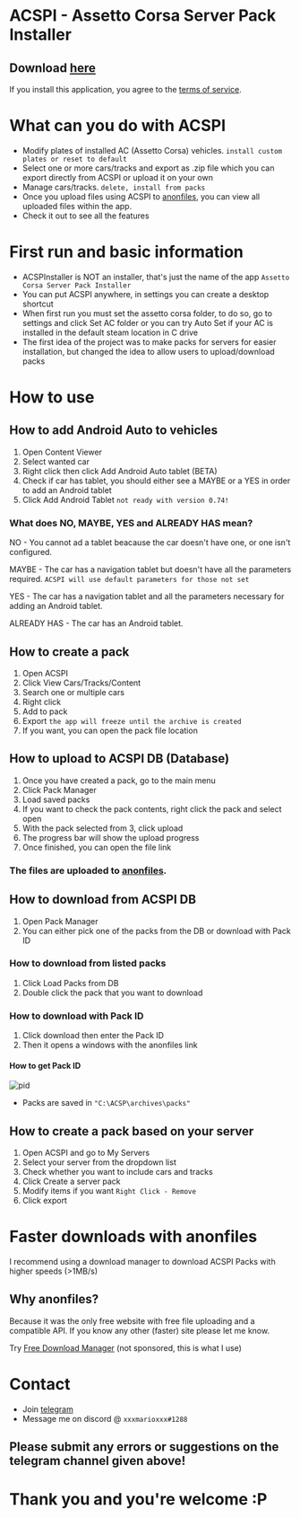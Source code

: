 # ACSPI - Assetto Corsa Server Pack Installer
## Download [here](https://github.com/ionutradu252/acspi/releases)

If you install this application, you agree to the [terms of service](/tos.md).

# What can you do with ACSPI

- Modify plates of installed AC (Assetto Corsa) vehicles. `install custom plates or reset to default`
- Select one or more cars/tracks and export as .zip file which you can export directly from ACSPI or upload it on your own
- Manage cars/tracks. `delete, install from packs`
- Once you upload files using ACSPI to [anonfiles](https://anonfiles.com/), you can view all uploaded files within the app.
- Check it out to see all the features

# First run and basic information
- ACSPInstaller is NOT an installer, that's just the name of the app `Assetto Corsa Server Pack Installer`
- You can put ACSPI anywhere, in settings you can create a desktop shortcut
- When first run you must set the assetto corsa folder, to do so, go to settings and click Set AC folder or you can try Auto Set if your AC is installed in the default steam location in C drive
- The first idea of the project was to make packs for servers for easier installation, but changed the idea to allow users to upload/download packs

# How to use

## How to add Android Auto to vehicles
1. Open Content Viewer
2. Select wanted car
3. Right click then click Add Android Auto tablet (BETA)
4. Check if car has tablet, you should either see a MAYBE or a YES in order to add an Android tablet
5. Click Add Android Tablet `not ready with version 0.74!`
### What does NO, MAYBE, YES and ALREADY HAS mean?
NO - You cannot ad a tablet beacause the car doesn't have one, or one isn't configured.

MAYBE - The car has a navigation tablet but doesn't have all the parameters required. `ACSPI will use default parameters for those not set`

YES - The car has a navigation tablet and all the parameters necessary for adding an Android tablet.

ALREADY HAS - The car has an Android tablet.

## How to create a pack
1. Open ACSPI
2. Click View Cars/Tracks/Content
3. Search one or multiple cars
4. Right click
5. Add to pack
6. Export `the app will freeze until the archive is created`
7. If you want, you can open the pack file location

## How to upload to ACSPI DB (Database)
1. Once you have created a pack, go to the main menu
2. Click Pack Manager
3. Load saved packs
4. If you want to check the pack contents, right click the pack and select open
5. With the pack selected from 3, click upload
6. The progress bar will show the upload progress
7. Once finished, you can open the file link
### The files are uploaded to [anonfiles](https://anonfiles.com/).

## How to download from ACSPI DB
1. Open Pack Manager
2. You can either pick one of the packs from the DB or download with Pack ID
### How to download from listed packs
1. Click Load Packs from DB
2. Double click the pack that you want to download
### How to download with Pack ID
1. Click download then enter the Pack ID
2. Then it opens a windows with the anonfiles link
#### How to get Pack ID
![pid](https://user-images.githubusercontent.com/72668032/158903933-e9c8c978-3cb1-4f49-a39a-cf8d29abf995.png)
- Packs are saved in `"C:\ACSP\archives\packs"`

## How to create a pack based on your server
1. Open ACSPI and go to My Servers
2. Select your server from the dropdown list
3. Check whether you want to include cars and tracks
4. Click Create a server pack
5. Modify items if you want `Right Click - Remove`
6. Click export

# Faster downloads with anonfiles
I recommend using a download manager to download ACSPI Packs with higher speeds (>1MB/s)

## Why anonfiles?
Because it was the only free website with free file uploading and a compatible API. If you know any other (faster) site please let me know.

Try [Free Download Manager](https://www.freedownloadmanager.org/) (not sponsored, this is what I use)



# Contact
- Join [telegram](https://t.me/acspidev)
- Message me on discord @ `xxxmarioxxx#1288`
## Please submit any errors or suggestions on the telegram channel given above!

# Thank you and you're welcome :P
